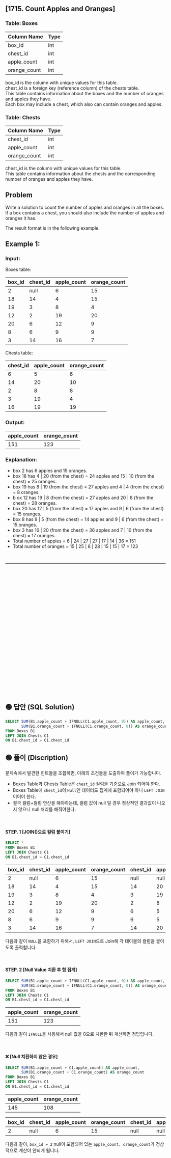 ## [1715. Count Apples and Oranges]  


### Table: Boxes


| Column Name  | Type |
|--------------|------|
| box_id       | int  |
| chest_id     | int  |
| apple_count  | int  |
| orange_count | int  |

box_id is the column with unique values for this table.  
chest_id is a foreign key (reference column) of the chests table.  
This table contains information about the boxes and the number of oranges and apples they have.  
Each box may include a chest, which also can contain oranges and apples.  
 

### Table: Chests


| Column Name  | Type |
|--------------|------|
| chest_id     | int  |
| apple_count  | int  |
| orange_count | int  |

chest_id is the column with unique values for this table.  
This table contains information about the chests and the corresponding number of oranges and apples they have.  
 
## Problem 

Write a solution to count the number of apples and oranges in all the boxes.  
If a box contains a chest, you should also include the number of apples and oranges it has.  

The result format is in the following example.  

 

## Example 1:

### Input: 

Boxes table:

| box_id | chest_id | apple_count | orange_count |
|--------|----------|-------------|--------------|
| 2      | null     | 6           | 15           |
| 18     | 14       | 4           | 15           |
| 19     | 3        | 8           | 4            |
| 12     | 2        | 19          | 20           |
| 20     | 6        | 12          | 9            |
| 8      | 6        | 9           | 9            |
| 3      | 14       | 16          | 7            |

Chests table:

| chest_id | apple_count | orange_count |
|----------|-------------|--------------|
| 6        | 5           | 6            |
| 14       | 20          | 10           |
| 2        | 8           | 8            |
| 3        | 19          | 4            |
| 16       | 19          | 19           |

### Output: 

| apple_count | orange_count |
|-------------|--------------|
| 151         | 123          |

### Explanation: 

* box 2 has 6 apples and 15 oranges.
* box 18 has 4 | 20 (from the chest) = 24 apples and 15 | 10 (from the chest) = 25 oranges.
* box 19 has 8 | 19 (from the chest) = 27 apples and 4 | 4 (from the chest) = 8 oranges.
* b ox 12 has 19 | 8 (from the chest) = 27 apples and 20 | 8 (from the chest) = 28 oranges.
* box 20 has 12 | 5 (from the chest) = 17 apples and 9 | 6 (from the chest) = 15 oranges.
* box 8 has 9 | 5 (from the chest) = 14 apples and 9 | 6 (from the chest) = 15 oranges.
* box 3 has 16 | 20 (from the chest) = 36 apples and 7 | 10 (from the chest) = 17 oranges.
* Total number of apples = 6 | 24 | 27 | 27 | 17 | 14 | 36 = 151
* Total number of oranges = 15 | 25 | 8 | 28 | 15 | 15 | 17 = 123  



<br/>

---

<br/>
<br/>
<br/>
<br/>
<br/>
<br/>
<br/>
<br/>
<br/>
<br/>
<br/>
<br/>
<br/>
<br/>
<br/>
<br/>
<br/>
<br/>
<br/>
<br/>
<br/>
<br/>
<br/>


## 🟢 답안 (SQL Solution)

```sql
SELECT SUM(B1.apple_count + IFNULL(C1.apple_count, 0)) AS apple_count,
       SUM(B1.orange_count + IFNULL(C1.orange_count, 0)) AS orange_count
FROM Boxes B1
LEFT JOIN Chests C1
ON B1.chest_id = C1.chest_id
```

## 🟢 풀이 (Discription)

문제속에서 발견한 힌트들을 조합하면, 아래의 조건들을 도출하여 풀이가 가능합니다.  

* Boxes Table과 Chests Table은 `chest_id` 컬럼을 기준으로 Join 되어야 한다.  
* Boxes Table에 `chest_id`이 `Null`인 데이터도 집계에 포함되어야 하니 `LEFT JOIN`이어야 한다.  
* 결국 컬럼+컬럼 연산을 해야하는데, 컬럼 값이 null 일 경우 정상적인 결과값이 나오지 않으니 null 처리를 해줘야한다.  

<br/>


#### STEP. 1 [JOIN()으로 컬럼 붙이기]  

```sql
SELECT *
FROM Boxes B1
LEFT JOIN Chests C1
ON B1.chest_id = C1.chest_id
```

| box_id | chest_id | apple_count | orange_count | chest_id | apple_count | orange_count |
| ------ | -------- | ----------- | ------------ | -------- | ----------- | ------------ |
| 2      | null     | 6           | 15           | null     | null        | null         |
| 18     | 14       | 4           | 15           | 14       | 20          | 10           |
| 19     | 3        | 8           | 4            | 3        | 19          | 4            |
| 12     | 2        | 19          | 20           | 2        | 8           | 8            |
| 20     | 6        | 12          | 9            | 6        | 5           | 6            |
| 8      | 6        | 9           | 9            | 6        | 5           | 6            |
| 3      | 14       | 16          | 7            | 14       | 20          | 10           |  

다음과 같이 `NULL`을 포함하기 위해서, `LEFT JOIN`으로 Join해 각 테이블의 컬럼을 붙이도록 출력합니다.  

<br/>

#### STEP. 2 [Null Value 치환 후 합 집계]  

```sql
SELECT SUM(B1.apple_count + IFNULL(C1.apple_count, 0)) AS apple_count,
       SUM(B1.orange_count + IFNULL(C1.orange_count, 0)) AS orange_count
FROM Boxes B1
LEFT JOIN Chests C1
ON B1.chest_id = C1.chest_id
```  

| apple_count | orange_count |
| ----------- | ------------ |
| 151         | 123          |  

다음과 같이 `IFNULL`을 사용해서 null 값을 0으로 치환한 뒤 계산하면 정답입니다.  

<br/>


#### ❌ [Null 치환하지 않은 경우]   

```sql
SELECT SUM(B1.apple_count + C1.apple_count) AS apple_count,
       SUM(B1.orange_count + C1.orange_count) AS orange_count
FROM Boxes B1
LEFT JOIN Chests C1
ON B1.chest_id = C1.chest_id
```  

| apple_count | orange_count |
| ----------- | ------------ |
| 145         | 108          |  

| box_id | chest_id | apple_count | orange_count | chest_id | apple_count | orange_count |
| ------ | -------- | ----------- | ------------ | -------- | ----------- | ------------ |
| 2      | null     | 6           | 15           | null     | null        | null         |

다음과 같이, `box_id = 2` null이 포함되어 있는 `apple_count, orange_count`가 정상적으로 계산이 안되게 됩니다.